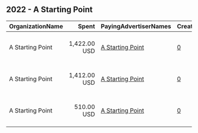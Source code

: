 ## 2022 - A Starting Point 
|OrganizationName|Spent|PayingAdvertiserNames|CreativeUrls|Impressions|Genders|AgeBrackets|CountryCodes|BillingAddresses|CandidateBallotInformation|
|:---|---:|:---|:---|---:|:---|:---|:---|:---|:---|
|A Starting Point|1,422.00 USD|[A Starting Point](2022/A_Starting_Point.md)|[0](https://www.snap.com/political-ads/asset/f9309fdf0fb23d684b67cf53d26bfa401e0b74591ea6c79c768a5d838d5cca04?mediaType=mp4)|709,771||30-|united states|"1626 Wilcox Ave,Los Angeles ,90028-6206,US"|Follow Your Lawmaker on ASP|
|A Starting Point|1,412.00 USD|[A Starting Point](2022/A_Starting_Point.md)|[0](https://www.snap.com/political-ads/asset/eb2096a54f0f8e47c53dbecad7d4e862232a7732bb652d813480d0dfef23698f?mediaType=mp4)|804,482||30-|united states|"1626 Wilcox Ave,Los Angeles ,90028-6206,US"|Register For a Free Account with ASP|
|A Starting Point|510.00 USD|[A Starting Point](2022/A_Starting_Point.md)|[0](https://www.snap.com/political-ads/asset/817630f7e8f944d4df5746f81bb60cec4bc08545f379b7fb1f542d4f4a6cd937?mediaType=mp4)|59,272||18-45|united states|"1626 Wilcox Ave,Los Angeles ,90028-6206,US"|Register to Vote|
